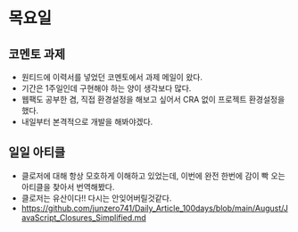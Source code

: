 # 목요일

## 코멘토 과제
* 원티드에 이력서를 넣었던 코멘토에서 과제 메일이 왔다.
* 기간은 1주일인데 구현해야 하는 양이 생각보다 많다.
* 웹팩도 공부한 겸, 직접 환경설정을 해보고 싶어서  CRA 없이 프로젝트 환경설정을 했다.
* 내일부터 본격적으로 개발을 해봐야겠다.


## 일일 아티클
* 클로저에 대해 항상 모호하게 이해하고 있었는데, 이번에 완전 한번에 감이 빡 오는 아티클을 찾아서 번역해봤다.
* 클로저는 유산이다!! 다시는 안잊어버릴것같다.
* https://github.com/junzero741/Daily_Article_100days/blob/main/August/JavaScript_Closures_Simplified.md
